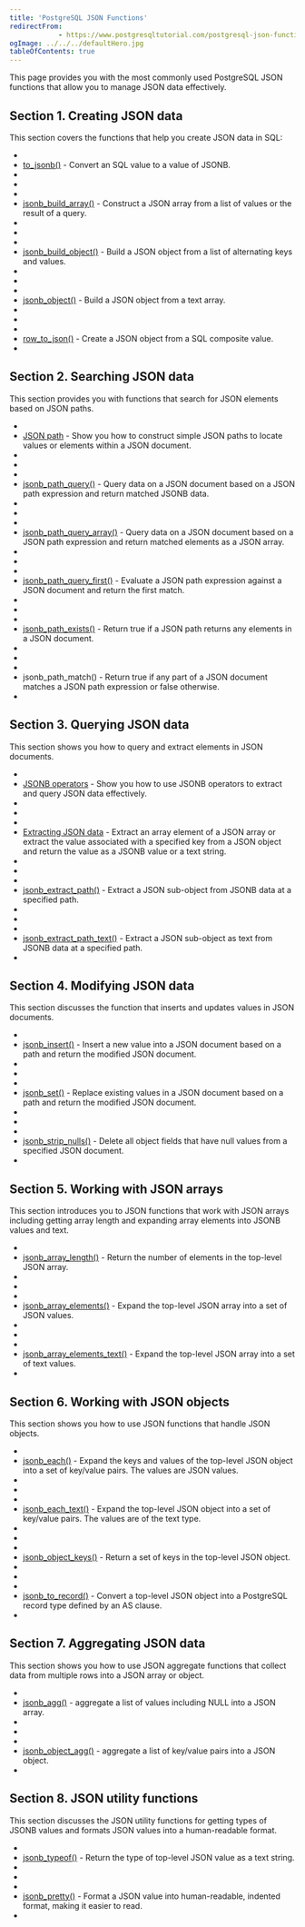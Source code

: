 ```yaml
---
title: 'PostgreSQL JSON Functions'
redirectFrom: 
            - https://www.postgresqltutorial.com/postgresql-json-functions/
ogImage: ../../../defaultHero.jpg
tableOfContents: true
---
```



This page provides you with the most commonly used PostgreSQL JSON functions that allow you to manage JSON data effectively.







## Section 1. Creating JSON data





This section covers the functions that help you create JSON data in SQL:





- 
- [to_jsonb()](https://www.postgresqltutorial.com/postgresql-json-functions/postgresql-to_jsonb/) - Convert an SQL value to a value of JSONB.
- 
-
- 
- [jsonb_build_array()](https://www.postgresqltutorial.com/postgresql-json-functions/postgresql-jsonb_build_array/) - Construct a JSON array from a list of values or the result of a query.
- 
-
- 
- [jsonb_build_object()](https://www.postgresqltutorial.com/postgresql-json-functions/postgresql-jsonb_build_object/) - Build a JSON object from a list of alternating keys and values.
- 
-
- 
- [jsonb_object()](https://www.postgresqltutorial.com/postgresql-json-functions/postgresql-jsonb_object/) - Build a JSON object from a text array.
- 
-
- 
- [row_to_json()](https://www.postgresqltutorial.com/postgresql-json-functions/postgresql-row_to_json/) - Create a JSON object from a SQL composite value.
- 









## Section 2. Searching JSON data





This section provides you with functions that search for JSON elements based on JSON paths.





- 
- [JSON path](https://www.postgresqltutorial.com/postgresql-json-functions/postgresql-json-path/) - Show you how to construct simple JSON paths to locate values or elements within a JSON document.
- 
-
- 
- [jsonb_path_query()](https://www.postgresqltutorial.com/postgresql-json-functions/postgresql-jsonb_path_query/) - Query data on a JSON document based on a JSON path expression and return matched JSONB data.
- 
-
- 
- [jsonb_path_query_array()](https://www.postgresqltutorial.com/postgresql-json-functions/postgresql-jsonb_path_query_array/) - Query data on a JSON document based on a JSON path expression and return matched elements as a JSON array.
- 
-
- 
- [jsonb_path_query_first()](https://www.postgresqltutorial.com/postgresql-json-functions/postgresql-jsonb_path_query_first/) - Evaluate a JSON path expression against a JSON document and return the first match.
- 
-
- 
- [jsonb_path_exists()](https://www.postgresqltutorial.com/postgresql-json-functions/postgresql-jsonb_path_exists/) - Return true if a JSON path returns any elements in a JSON document.
- 
-
- 
- jsonb_path_match() - Return true if any part of a JSON document matches a JSON path expression or false otherwise.
- 









## Section 3. Querying JSON data





This section shows you how to query and extract elements in JSON documents.





- 
- [JSONB operators](https://www.postgresqltutorial.com/postgresql-json-functions/postgresql-jsonb-operators/) - Show you how to use JSONB operators to extract and query JSON data effectively.
- 
-
- 
- [Extracting JSON data](https://www.postgresqltutorial.com/postgresql-json-functions/postgresql-json-extract/) - Extract an array element of a JSON array or extract the value associated with a specified key from a JSON object and return the value as a JSONB value or a text string.
- 
-
- 
- [jsonb_extract_path()](https://www.postgresqltutorial.com/postgresql-json-functions/postgresql-jsonb_extract_path/) - Extract a JSON sub-object from JSONB data at a specified path.
- 
-
- 
- [jsonb_extract_path_text()](https://www.postgresqltutorial.com/postgresql-json-functions/postgresql-jsonb_extract_path_text/) - Extract a JSON sub-object as text from JSONB data at a specified path.
- 









## Section 4. Modifying JSON data





This section discusses the function that inserts and updates values in JSON documents.





- 
- [jsonb_insert()](https://www.postgresqltutorial.com/postgresql-json-functions/postgresql-jsonb_insert/) - Insert a new value into a JSON document based on a path and return the modified JSON document.
- 
-
- 
- [jsonb_set()](https://www.postgresqltutorial.com/postgresql-json-functions/postgresql-jsonb_set/) - Replace existing values in a JSON document based on a path and return the modified JSON document.
- 
-
- 
- [jsonb_strip_nulls()](https://www.postgresqltutorial.com/postgresql-json-functions/postgresql-jsonb_strip_nulls/) - Delete all object fields that have null values from a specified JSON document.
- 









## Section 5. Working with JSON arrays





This section introduces you to JSON functions that work with JSON arrays including getting array length and expanding array elements into JSONB values and text.





- 
- [jsonb_array_length()](https://www.postgresqltutorial.com/postgresql-json-functions/postgresql-jsonb_array_length/) - Return the number of elements in the top-level JSON array.
- 
-
- 
- [jsonb_array_elements()](https://www.postgresqltutorial.com/postgresql-json-functions/postgresql-jsonb_array_elements/) - Expand the top-level JSON array into a set of JSON values.
- 
-
- 
- [jsonb_array_elements_text()](https://www.postgresqltutorial.com/postgresql-json-functions/postgresql-jsonb_array_elements_text/) - Expand the top-level JSON array into a set of text values.
- 









## Section 6. Working with JSON objects





This section shows you how to use JSON functions that handle JSON objects.





- 
- [jsonb_each()](https://www.postgresqltutorial.com/postgresql-json-functions/postgresql-jsonb_each/) - Expand the keys and values of the top-level JSON object into a set of key/value pairs. The values are JSON values.
- 
-
- 
- [jsonb_each_text()](https://www.postgresqltutorial.com/postgresql-json-functions/postgresql-jsonb_each_text/) - Expand the top-level JSON object into a set of key/value pairs. The values are of the text type.
- 
-
- 
- [jsonb_object_keys()](https://www.postgresqltutorial.com/postgresql-json-functions/postgresql-jsonb_object_keys/) - Return a set of keys in the top-level JSON object.
- 
-
- 
- [jsonb_to_record()](https://www.postgresqltutorial.com/postgresql-json-functions/postgresql-jsonb_to_record/) - Convert a top-level JSON object into a PostgreSQL record type defined by an AS clause.
- 









## Section 7. Aggregating JSON data





This section shows you how to use JSON aggregate functions that collect data from multiple rows into a JSON array or object.





- 
- [jsonb_agg()](https://www.postgresqltutorial.com/postgresql-json-functions/postgresql-jsonb_agg/) - aggregate a list of values including NULL into a JSON array.
- 
-
- 
- [jsonb_object_agg()](https://www.postgresqltutorial.com/postgresql-json-functions/postgresql-jsonb_object_agg/) - aggregate a list of key/value pairs into a JSON object.
- 









## Section 8. JSON utility functions





This section discusses the JSON utility functions for getting types of JSONB values and formats JSON values into a human-readable format.





- 
- [jsonb_typeof()](https://www.postgresqltutorial.com/postgresql-json-functions/postgresql-jsonb_typeof/) - Return the type of top-level JSON value as a text string.
- 
-
- 
- [jsonb_pretty()](https://www.postgresqltutorial.com/postgresql-json-functions/postgresql-jsonb_pretty/) - Format a JSON value into human-readable, indented format, making it easier to read.
- 




